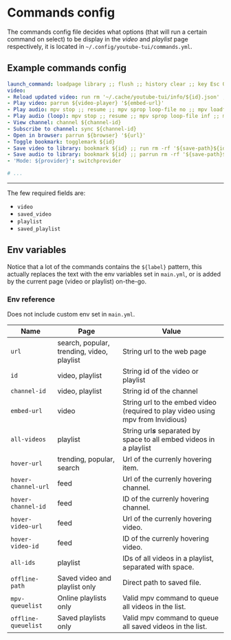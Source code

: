 # Commands config

The commands config file decides what options (that will run a certain command on select) to be display in the *video* and *playlist* page respectively, it is located in `~/.config/youtube-tui/commands.yml`.

## Example commands config

```yaml
launch_command: loadpage library ;; flush ;; history clear ;; key Esc 0 ;; key Up 0 ;; key Up 0 ;; key Left 0 ;; key Enter 0 # the key commands select the searchbar on launch
video:
- Reload updated video: run rm '~/.cache/youtube-tui/info/${id}.json' ;; video ${id} # remove the cached info first, then reload the page
- Play video: parrun ${video-player} '${embed-url}'
- Play audio: mpv stop ;; resume ;; mpv sprop loop-file no ;; mpv loadfile '${embed-url}' ;; echo mpv Player started
- Play audio (loop): mpv stop ;; resume ;; mpv sprop loop-file inf ;; mpv loadfile '${embed-url}' ;; echo mpv Player started
- View channel: channel ${channel-id}
- Subscribe to channel: sync ${channel-id}
- Open in browser: parrun ${browser} '${url}'
- Toggle bookmark: togglemark ${id}
- Save video to library: bookmark ${id} ;; run rm -rf '${save-path}${id}.*' ;; parrun ${terminal-emulator} ${youtube-downloader} '${embed-url}' -o '${save-path}%(title)s[%(id)s].%(ext)s'
- Save audio to library: bookmark ${id} ;; parrun rm -rf '${save-path}${id}.*' ;; parrun ${terminal-emulator} ${youtube-downloader} '${embed-url}' -x -o '${save-path}%(title)s[%(id)s].%(ext)s'
- 'Mode: ${provider}': switchprovider

# ...
```

<hr>

The few required fields are:

- `video`
- `saved_video`
- `playlist`
- `saved_playlist`

## Env variables

Notice that a lot of the commands contains the `${label}` pattern, this actually replaces the text with the env variables set in `main.yml`, or is added by the current page (video or playlist) on-the-go.

<!-- Replacing all these with known values it might look something like this: -->
<!--  -->
<!-- ```yaml -->
<!-- launch_command: loadpage popular ;; flush ;; history clear -->
<!-- video: -->
<!-- - Play video: mpv 'https://youtube.com/embed/dQw4w9WgXcQ' -->
<!-- - Play audio: konsole -e mpv 'https://youtube.com/embed/dQw4w9WgXcQ' --no-video -->
<!-- - Open in browser: firefox 'https://youtu.be/dQw4w9WgXcQ' -->
<!-- - Download video (webm): konsole -e yt-dlp -o '~/Downloads/%(title)s-%(id)s.%(ext)s' 'https://youtube.com/embed/dQw4w9WgXcQ' -->
<!-- - 'Mode: ${provider}': '%switch-provider%' -->
<!--  -->
<!-- playlist: -->
<!-- - Switch view: '%switch-view%' -->
<!-- - Play all videos: mpv 'https://youtube.com/embed/Z8oiddSsB6I' 'https://youtube.com/embed/yiS0DPekSDQ' 'https://youtube.com/embed/YhM8GYuDFps' # and much more... -->
<!-- - Play all audio: konsole -e mpv 'https://youtube.com/embed/Z8oiddSsB6I' 'https://youtube.com/embed/yiS0DPekSDQ' 'https://youtube.com/embed/YhM8GYuDFps' --no-video -->
<!-- - Shuffle play all audio: konsole -e mpv 'https://youtube.com/embed/Z8oiddSsB6I' 'https://youtube.com/embed/yiS0DPekSDQ' 'https://youtube.com/embed/YhM8GYuDFps' --no-video --shuffle -->
<!-- - Open in browser: firefox 'https://www.youtube.com/playlist?list=PLdgHTasZAjYZlCXN9rTcX9LFOQ-RIrzCs' -->
<!-- - Download all video (webm): konsole -e yt-dlp -o '~/Downloads/%(title)s-%(id)s.%(ext)s' 'https://youtube.com/embed/Z8oiddSsB6I' 'https://youtube.com/embed/yiS0DPekSDQ' 'https://youtube.com/embed/YhM8GYuDFps' -->
<!-- - 'Mode: ${provider}': '%switch-provider%' -->
<!-- ``` -->

<!-- > Global commands can also be used here. (Ones that start with an `:`). -->

<!-- Below are the description of each of the fields: -->
<!--  -->
<!-- ### video -->
<!--  -->
<!-- Commands to be displayed in a video page. -->
<!--  -->
<!-- *Accept: `string_label: string_command` pairs* -->
<!--  -->
<!-- ### playlist -->
<!--  -->
<!-- Commands to be displayed in a playlist page (commands view). -->
<!--  -->
<!-- *Accept: `string_label: string_command` pairs* -->

### Env reference

Does not include custom env set in `main.yml`.

|Name|Page|Value|
|---|---|---|
|`url`|search, popular, trending, video, playlist|String url to the web page|
|`id`|video, playlist|String id of the video or playlist|
|`channel-id`|video, playlist|String id of the channel|
|`embed-url`|video|String url to the embed video (required to play video using mpv from Invidious)|
|`all-videos`|playlist|String url***s*** separated by space to all embed videos in a playlist|
|`hover-url`|trending, popular, search|Url of the currenly hovering item.|
|`hover-channel-url`|feed|Url of the currenly hovering channel.|
|`hover-channel-id`|feed|ID of the currenly hovering channel.|
|`hover-video-url`|feed|Url of the currenly hovering video.|
|`hover-video-id`|feed|ID of the currenly hovering video.|
|`all-ids`|playlist|IDs of all videos in a playlist, separated with space.|
|`offline-path`|Saved video and playlist only|Direct path to saved file.|
|`mpv-queuelist`|Online playlists only|Valid mpv command to queue all videos in the list.|
|`offline-queuelist`|Saved playlists only|Valid mpv command to queue all saved videos in the list.|
